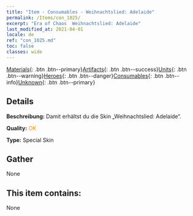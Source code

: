 ```yaml
---
title: "Item - Consumables - Weihnachtslied: Adelaide"
permalink: /Items/con_1025/
excerpt: "Era of Chaos  Weihnachtslied: Adelaide"
last_modified_at: 2021-04-01
locale: de
ref: "con_1025.md"
toc: false
classes: wide
---
```

 [Materials](/de/Items/){: .btn .btn--primary}[Artifacts](/de/Items/Artifacts/){: .btn .btn--success}[Units](/de/Items/Units/){: .btn .btn--warning}[Heroes](/de/Items/Heroes/){: .btn .btn--danger}[Consumables](/de/Items/Consumables/){: .btn .btn--info}[Unknown](/de/Items/Unknown/){: .btn .btn--primary}

## Details
 **Beschreibung:** Damit erhältst du die Skin „Weihnachtslied: Adelaide“.

 **Quality:** <span style="color: #FF8C00">OK</span>

 **Type:** Special Skin

## Gather

  None

## This item contains:

  None

